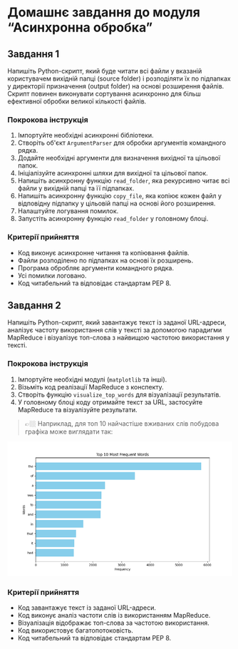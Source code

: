 # Домашнє завдання до модуля “Асинхронна обробка”

## Завдання 1

Напишіть Python-скрипт, який буде читати всі файли у вказаній користувачем вихідній папці (source folder) і розподіляти їх по підпапках у директорії призначення (output folder) на основі розширення файлів. Скрипт повинен виконувати сортування асинхронно для більш ефективної обробки великої кількості файлів.

### Покрокова інструкція

1. Імпортуйте необхідні асинхронні бібліотеки.
2. Створіть об'єкт `ArgumentParser` для обробки аргументів командного рядка.
3. Додайте необхідні аргументи для визначення вихідної та цільової папок.
4. Ініціалізуйте асинхронні шляхи для вихідної та цільової папок.
5. Напишіть асинхронну функцію `read_folder`, яка рекурсивно читає всі файли у вихідній папці та її підпапках.
6. Напишіть асинхронну функцію `copy_file`, яка копіює кожен файл у відповідну підпапку у цільовій папці на основі його розширення.
7. Налаштуйте логування помилок.
8. Запустіть асинхронну функцію `read_folder` у головному блоці.

### Критерії прийняття

- Код виконує асинхронне читання та копіювання файлів.
- Файли розподілено по підпапках на основі їх розширень.
- Програма обробляє аргументи командного рядка.
- Усі помилки логовано.
- Код читабельний та відповідає стандартам PEP 8.

## Завдання 2

Напишіть Python-скрипт, який завантажує текст із заданої URL-адреси, аналізує частоту використання слів у тексті за допомогою парадигми MapReduce і візуалізує топ-слова з найвищою частотою використання у тексті.

### Покрокова інструкція

1. Імпортуйте необхідні модулі (`matplotlib` та інші).
2. Візьміть код реалізації MapReduce з конспекту.
3. Створіть функцію `visualize_top_words` для візуалізації результатів.
4. У головному блоці коду отримайте текст за URL, застосуйте MapReduce та візуалізуйте результати.

> 👉🏼 Наприклад, для топ 10 найчастіше вживаних слів побудова графіка може виглядати так:

![img.png](img.png)

### Критерії прийняття

- Код завантажує текст із заданої URL-адреси.
- Код виконує аналіз частоти слів із використанням MapReduce.
- Візуалізація відображає топ-слова за частотою використання.
- Код використовує багатопотоковість.
- Код читабельний та відповідає стандартам PEP 8.

